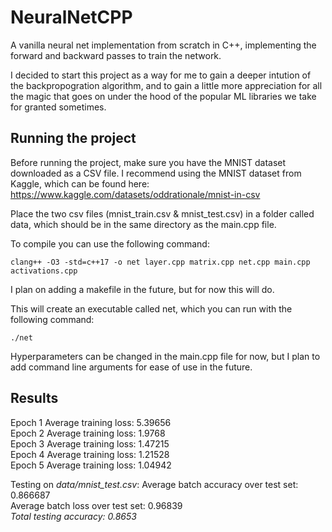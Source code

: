 # NeuralNetCPP
A vanilla neural net implementation from scratch in C++, implementing the forward and backward passes to train the network.

I decided to start this project as a way for me to gain a deeper intution of the backpropogration algorithm, and to gain a little more appreciation for all the magic that goes on under the hood of the popular ML libraries we take for granted sometimes.

## Running the project
Before running the project, make sure you have the MNIST dataset downloaded as a CSV file. I recommend using the MNIST dataset from Kaggle, which can be found here: https://www.kaggle.com/datasets/oddrationale/mnist-in-csv

Place the two csv files (mnist_train.csv & mnist_test.csv) in a folder called data, which should be in the same directory as the main.cpp file.

To compile you can use the following command:
``` 
clang++ -O3 -std=c++17 -o net layer.cpp matrix.cpp net.cpp main.cpp activations.cpp 
```

I plan on adding a makefile in the future, but for now this will do.

This will create an executable called net, which you can run with the following command:
``` 
./net 
```

Hyperparameters can be changed in the main.cpp file for now, but I plan to add command line arguments for ease of use in the future.

## Results

Epoch 1 Average training loss: 5.39656  
Epoch 2 Average training loss: 1.9768  
Epoch 3 Average training loss: 1.47215  
Epoch 4 Average training loss: 1.21528  
Epoch 5 Average training loss: 1.04942  

Testing on *data/mnist_test.csv*:
Average batch accuracy over test set: 0.866687  
Average batch loss over test set: 0.96839  
*Total testing accuracy: 0.8653*

